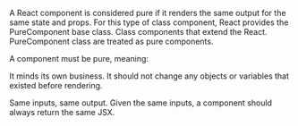 A React component is considered pure if it renders the same output for the same state and props. For this type of class component, React provides the PureComponent base class. Class components that extend the React. PureComponent class are treated as pure components.

A component must be pure, meaning:

It minds its own business. It should not change any objects or variables that existed before rendering.

Same inputs, same output. Given the same inputs, a component should always return the same JSX.
